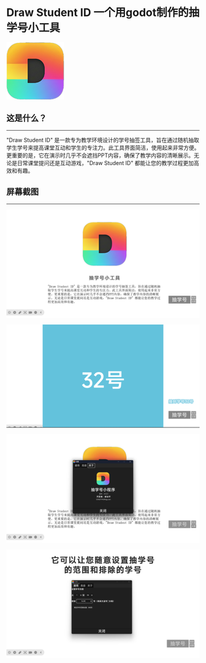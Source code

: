 <h1>Draw Student ID   一个用godot制作的抽学号小工具</h1>

<img src="./icons/icon_512x512.png" width=150>

## 这是什么？

------

"Draw Student ID" 是一款专为教学环境设计的学号抽签工具，旨在通过随机抽取学生学号来提高课堂互动和学生的专注力。此工具界面简洁，使用起来非常方便。更重要的是，它在演示时几乎不会遮挡PPT内容，确保了教学内容的清晰展示。无论是日常课堂提问还是互动游戏，"Draw Student ID" 都能让您的教学过程更加高效和有趣。

## 屏幕截图

------

![01](img\01.png)

![02](img\02.png)

![03](img\03.png)

![04](img\04.png)

